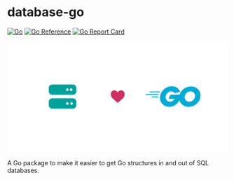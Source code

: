 # database-go

<!-- aaronellington/stencil -->
[![Go](https://github.com/aaronellington/database-go/actions/workflows/go.yml/badge.svg)](https://github.com/aaronellington/database-go/actions/workflows/go.yml) [![Go Reference](https://pkg.go.dev/badge/github.com/aaronellington/database-go.svg)](https://pkg.go.dev/github.com/aaronellington/database-go) [![Go Report Card](https://goreportcard.com/badge/github.com/aaronellington/database-go)](https://goreportcard.com/report/github.com/aaronellington/database-go)
<!-- aaronellington/stencil -->

![database-go logo](./ops/images/database-go.png)

A Go package to make it easier to get Go structures in and out of SQL databases.
